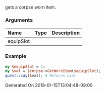 gets a corpse worn item.
### Arguments
**Name**|**Type**|**Description**
:---|:---|:---
equipSlot||

### Example

```perl
my $equipSlot = 1;
my $val = $corpse->GetWornItem($equipSlot);
quest::say($val); # Returns uint
```


Generated On 2018-01-15T13:04:48-08:00